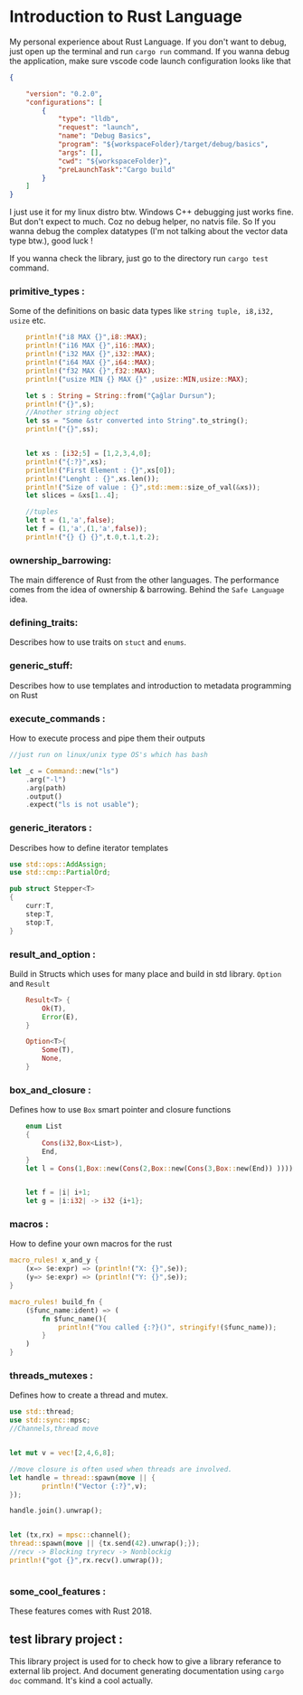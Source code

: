 # Introduction to Rust Language

My personal experience about Rust Language. If you don't want to debug, just open up the terminal and run `cargo run` command. If you wanna debug the application, make sure vscode code launch configuration looks like that 

```json
{

    "version": "0.2.0",
    "configurations": [
        {
            "type": "lldb",
            "request": "launch",
            "name": "Debug Basics",
            "program": "${workspaceFolder}/target/debug/basics",
            "args": [],
            "cwd": "${workspaceFolder}",
            "preLaunchTask":"Cargo build"
        }
    ]
}
```

I just use it for my linux distro btw. Windows C++ debugging just works fine. But don't expect to much. Coz no debug helper, no natvis file. So If you wanna debug the complex datatypes (I'm not talking about the vector data type btw.), good luck !

If you wanna check the library, just go to the directory run `cargo test` command.


### primitive_types : 
Some of the definitions on basic data types like `string tuple, i8,i32, usize` etc.

```rust
    println!("i8 MAX {}",i8::MAX);
    println!("i16 MAX {}",i16::MAX);
    println!("i32 MAX {}",i32::MAX);
    println!("i64 MAX {}",i64::MAX);
    println!("f32 MAX {}",f32::MAX);    
    println!("usize MIN {} MAX {}" ,usize::MIN,usize::MAX);

    let s : String = String::from("Çağlar Dursun");
    println!("{}",s);
    //Another string object
    let ss = "Some &str converted into String".to_string();
    println!("{}",ss);


    let xs : [i32;5] = [1,2,3,4,0];
    println!("{:?}",xs);
    println!("First Element : {}",xs[0]);
    println!("Lenght : {}",xs.len());
    println!("Size of value : {}",std::mem::size_of_val(&xs));
    let slices = &xs[1..4];

    //tuples
    let t = (1,'a',false);
    let f = (1,'a',(1,'a',false));
    println!("{} {} {}",t.0,t.1,t.2);

```

### ownership_barrowing: 
The main difference of Rust from the other languages. The performance comes from the idea of ownership & barrowing. Behind the `Safe Language` idea.

### defining_traits:
Describes how to use traits on `stuct` and `enums`. 

### generic_stuff: 
Describes how to use templates and introduction to metadata programming on Rust

### execute_commands : 
How to execute process and pipe them their outputs

```rust
//just run on linux/unix type OS's which has bash

let _c = Command::new("ls")
    .arg("-l")
    .arg(path)
    .output()
    .expect("ls is not usable");

```

### generic_iterators : 
Describes how to define iterator templates 

```rust
use std::ops::AddAssign;
use std::cmp::PartialOrd;

pub struct Stepper<T>
{
    curr:T,
    step:T,
    stop:T,
}
```

### result_and_option : 
Build in Structs which uses for many place and build in std library. `Option` and `Result` 

```rust
    Result<T> {
        Ok(T),
        Error(E),
    }

    Option<T>{
        Some(T),
        None,
    }
```

### box_and_closure : 
Defines how to use `Box` smart pointer and closure functions 

```rust
    enum List
    {
        Cons(i32,Box<List>),
        End,
    }
    let l = Cons(1,Box::new(Cons(2,Box::new(Cons(3,Box::new(End)) ))));


    let f = |i| i+1;
    let g = |i:i32| -> i32 {i+1};

```

### macros : 
How to define your own macros for the rust


```rust 
macro_rules! x_and_y {
    (x=> $e:expr) => (println!("X: {}",$e));
    (y=> $e:expr) => (println!("Y: {}",$e));
}

macro_rules! build_fn {
    ($func_name:ident) => (
        fn $func_name(){
            println!("You called {:?}()", stringify!($func_name));
        }
    )
}

```
### threads_mutexes :
Defines how to create a thread and mutex.

```rust 
use std::thread;
use std::sync::mpsc;
//Channels,thread move


let mut v = vec![2,4,6,8];

//move closure is often used when threads are involved.
let handle = thread::spawn(move || {
        println!("Vector {:?}",v);
});

handle.join().unwrap();


let (tx,rx) = mpsc::channel();
thread::spawn(move || {tx.send(42).unwrap();});
//recv -> Blocking tryrecv -> Nonblockig
println!("got {}",rx.recv().unwrap());



```
### some_cool_features : 
These features comes with Rust 2018. 

## test library project :
This library project is used for to check how to give a library referance to external lib project. And document generating documentation using `cargo doc` command. It's kind a cool actually. 
